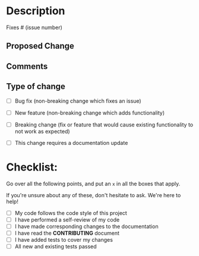 # Description
<!--
Please include a summary of the related issue, motivation, and/or context.

- Why is this change required?
- What problem does it solve?

If suggesting a new feature or change, please discuss it in an issue first. If fixing a bug, there should be an issue describing it with steps to reproduce.
-->

Fixes # (issue number)

## Proposed Change
<!--
Describe how the problem is solved or the feature implemented.

* Which behaviors were added, removed, or changed?
-->

## Comments
<!--
Feel free to use this space to add anything you consider relevant but doesn't belong in the other topics, such as:
- Reference of other projects that had the same problem or uses the same solution.
- Alternative solutions that were considered (and possible problems with them).
- Possible issues or scenarios that we should consider in the future.
- What type of change may break this solution.
-->

## Type of change
- [ ] Bug fix (non-breaking change which fixes an issue)
- [ ] New feature (non-breaking change which adds functionality)
- [ ] Breaking change (fix or feature that would cause existing functionality to not work as expected)
- [ ] This change requires a documentation update


# Checklist:
Go over all the following points, and put an `x` in all the boxes that apply.

If you're unsure about any of these, don't hesitate to ask. We're here to help!

- [ ] My code follows the code style of this project
- [ ] I have performed a self-review of my code
- [ ] I have made corresponding changes to the documentation
- [ ] I have read the **CONTRIBUTING** document
- [ ] I have added tests to cover my changes
- [ ] All new and existing tests passed
